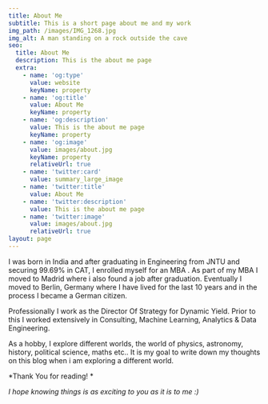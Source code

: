 ```yaml
---
title: About Me
subtitle: This is a short page about me and my work
img_path: /images/IMG_1268.jpg
img_alt: A man standing on a rock outside the cave
seo:
  title: About Me
  description: This is the about me page
  extra:
    - name: 'og:type'
      value: website
      keyName: property
    - name: 'og:title'
      value: About Me
      keyName: property
    - name: 'og:description'
      value: This is the about me page
      keyName: property
    - name: 'og:image'
      value: images/about.jpg
      keyName: property
      relativeUrl: true
    - name: 'twitter:card'
      value: summary_large_image
    - name: 'twitter:title'
      value: About Me
    - name: 'twitter:description'
      value: This is the about me page
    - name: 'twitter:image'
      value: images/about.jpg
      relativeUrl: true
layout: page
---
```

I was born in India and after graduating in Engineering from JNTU  and securing 99.69% in CAT, I enrolled myself for an MBA . As part of my MBA I moved to Madrid where i also found a job after graduation.  Eventually I moved to Berlin, Germany where I have lived for the last 10 years and in the process I became a German citizen. 

Professionally I work as the Director Of Strategy for Dynamic Yield. Prior to this I worked extensively in Consulting, Machine Learning, Analytics & Data Engineering. 

As a hobby, I explore different worlds, the world of physics, astronomy, history, political science, maths etc.. It is my goal to write down my thoughts on this blog when i am exploring a different world. 

*Thank You for reading! *

*I hope knowing things is as exciting to you as it is to me :)*
